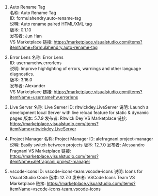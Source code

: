 
1. Auto Rename Tag  
名称: Auto Rename Tag  
ID: formulahendry.auto-rename-tag  
说明: Auto rename paired HTML/XML tag  
版本: 0.1.10  
发布者: Jun Han  
VS Marketplace 链接: https://marketplace.visualstudio.com/items?itemName=formulahendry.auto-rename-tag  

2. Error Lens
名称: Error Lens  
ID: usernamehw.errorlens  
说明: Improve highlighting of errors, warnings and other language diagnostics.  
版本: 3.16.0  
发布者: Alexander  
VS Marketplace 链接: https://marketplace.visualstudio.com/items?itemName=usernamehw.errorlens  

3. Live Server
名称: Live Server
ID: ritwickdey.LiveServer
说明: Launch a development local Server with live reload feature for static & dynamic pages
版本: 5.7.9
发布者: Ritwick Dey
VS Marketplace 链接: https://marketplace.visualstudio.com/items?itemName=ritwickdey.LiveServer

4. Project Manager
名称: Project Manager
ID: alefragnani.project-manager
说明: Easily switch between projects
版本: 12.7.0
发布者: Alessandro Fragnani
VS Marketplace 链接: https://marketplace.visualstudio.com/items?itemName=alefragnani.project-manager

5. vscode-icons
ID: vscode-icons-team.vscode-icons
说明: Icons for Visual Studio Code
版本: 12.7.0
发布者: VSCode Icons Team
VS Marketplace 链接: https://marketplace.visualstudio.com/items?itemName=vscode-icons-team.vscode-icons